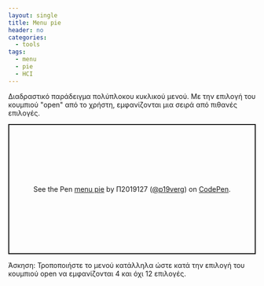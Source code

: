 ```yaml
---
layout: single
title: Menu pie
header: no
categories:
  - tools
tags:
  - menu
  - pie
  - HCI
---
```


Διαδραστικό παράδειγμα πολύπλοκου κυκλικού μενού. Με την επιλογή του κουμπιού "open" από το χρήστη, εμφανίζονται μια σειρά από πιθανές επιλογές.

<p class="codepen" data-height="265" data-theme-id="light" data-default-tab="js,result" data-user="p19verg" data-slug-hash="KKMgXzJ" style="height: 265px; box-sizing: border-box; display: flex; align-items: center; justify-content: center; border: 2px solid; margin: 1em 0; padding: 1em;" data-pen-title="menu pie">
  <span>See the Pen <a href="https://codepen.io/p19verg/pen/KKMgXzJ">
  menu pie</a> by Π2019127 (<a href="https://codepen.io/p19verg">@p19verg</a>)
  on <a href="https://codepen.io">CodePen</a>.</span>
</p>
<script async src="https://static.codepen.io/assets/embed/ei.js"></script>

Άσκηση: Τροποποιήστε το μενού κατάλληλα ώστε κατά την επιλογή του κουμπιού open να εμφανίζονται 4 και όχι 12 επιλογές.
